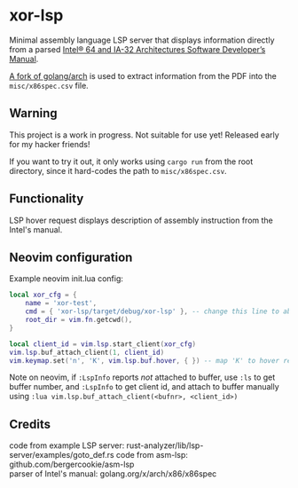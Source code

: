 # xor-lsp
Minimal assembly language LSP server that displays information directly from a parsed
[Intel® 64 and IA-32 Architectures Software Developer’s Manual](www.intel.com/content/www/us/en/developer/articles/technical/intel-sdm.html).

[A fork of golang/arch](github.com/krmpotic/arch/tree/master/x86/x86spec) is used to extract information from the PDF into the `misc/x86spec.csv` file.

## Warning
This project is a work in progress. Not suitable for use yet!
Released early for my hacker friends!

If you want to try it out, it only works using `cargo run` from the root directory, since it hard-codes the path to `misc/x86spec.csv`.

## Functionality
LSP hover request displays description of assembly instruction from the Intel's manual.

## Neovim configuration
Example neovim init.lua config:
```lua
local xor_cfg = {
	name = 'xor-test',
	cmd = { 'xor-lsp/target/debug/xor-lsp' }, -- change this line to absolute path
	root_dir = vim.fn.getcwd(),
}

local client_id = vim.lsp.start_client(xor_cfg)
vim.lsp.buf_attach_client(1, client_id)
vim.keymap.set('n', 'K', vim.lsp.buf.hover, { }) -- map 'K' to hover request
```

Note on neovim, if `:LspInfo` reports *not* attached to buffer,
use `:ls` to get buffer number, and `:LspInfo` to get client id,
and attach to buffer manually using `:lua vim.lsp.buf_attach_client(<bufnr>, <client_id>)`

## Credits
code from example LSP server: rust-analyzer/lib/lsp-server/examples/goto_def.rs
code from asm-lsp: github.com/bergercookie/asm-lsp  
parser of Intel's manual: golang.org/x/arch/x86/x86spec
